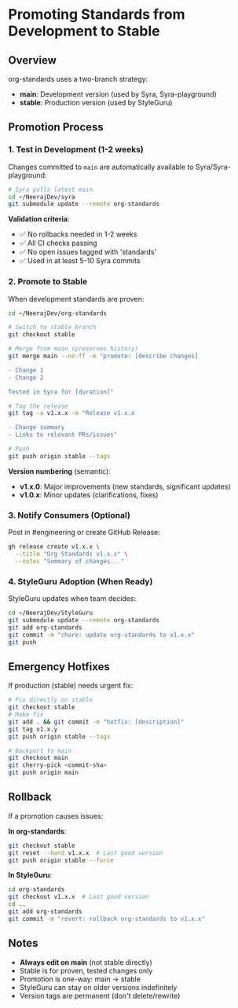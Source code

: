 # Promoting Standards from Development to Stable

## Overview

org-standards uses a two-branch strategy:
- **main**: Development version (used by Syra, Syra-playground)
- **stable**: Production version (used by StyleGuru)

## Promotion Process

### 1. Test in Development (1-2 weeks)

Changes committed to `main` are automatically available to Syra/Syra-playground:

```bash
# Syra pulls latest main
cd ~/NeerajDev/syra
git submodule update --remote org-standards
```

**Validation criteria**:
- ✅ No rollbacks needed in 1-2 weeks
- ✅ All CI checks passing
- ✅ No open issues tagged with 'standards'
- ✅ Used in at least 5-10 Syra commits

### 2. Promote to Stable

When development standards are proven:

```bash
cd ~/NeerajDev/org-standards

# Switch to stable branch
git checkout stable

# Merge from main (preserves history)
git merge main --no-ff -m "promote: [describe changes]

- Change 1
- Change 2

Tested in Syra for [duration]"

# Tag the release
git tag -a v1.x.x -m "Release v1.x.x

- Change summary
- Links to relevant PRs/issues"

# Push
git push origin stable --tags
```

**Version numbering** (semantic):
- **v1.x.0**: Major improvements (new standards, significant updates)
- **v1.0.x**: Minor updates (clarifications, fixes)

### 3. Notify Consumers (Optional)

Post in #engineering or create GitHub Release:
```bash
gh release create v1.x.x \
  --title "Org Standards v1.x.x" \
  --notes "Summary of changes..."
```

### 4. StyleGuru Adoption (When Ready)

StyleGuru updates when team decides:

```bash
cd ~/NeerajDev/StyleGuru
git submodule update --remote org-standards
git add org-standards
git commit -m "chore: update org-standards to v1.x.x"
git push
```

## Emergency Hotfixes

If production (stable) needs urgent fix:

```bash
# Fix directly on stable
git checkout stable
# Make fix
git add . && git commit -m "hotfix: [description]"
git tag v1.x.y
git push origin stable --tags

# Backport to main
git checkout main
git cherry-pick <commit-sha>
git push origin main
```

## Rollback

If a promotion causes issues:

**In org-standards**:
```bash
git checkout stable
git reset --hard v1.x.x  # Last good version
git push origin stable --force
```

**In StyleGuru**:
```bash
cd org-standards
git checkout v1.x.x  # Last good version
cd ..
git add org-standards
git commit -m "revert: rollback org-standards to v1.x.x"
```

## Notes

- **Always edit on main** (not stable directly)
- Stable is for proven, tested changes only
- Promotion is one-way: main → stable
- StyleGuru can stay on older versions indefinitely
- Version tags are permanent (don't delete/rewrite)
